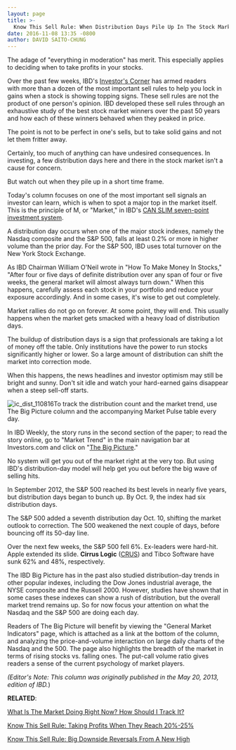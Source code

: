 ```yaml
---
layout: page
title: >-
  Know This Sell Rule: When Distribution Days Pile Up In The Stock Market
date: 2016-11-08 13:35 -0800
author: DAVID SAITO-CHUNG
---
```





The adage of "everything in moderation" has merit. This especially applies to deciding when to take profits in your stocks.


Over the past few weeks, IBD's [Investor's Corner](https://www.investors.com/category/how-to-invest/investors-corner/) has armed readers with more than a dozen of the most important sell rules to help you lock in gains when a stock is showing topping signs. These sell rules are not the product of one person's opinion. IBD developed these sell rules through an exhaustive study of the best stock market winners over the past 50 years and how each of these winners behaved when they peaked in price.


The point is not to be perfect in one's sells, but to take solid gains and not let them fritter away.


Certainly, too much of anything can have undesired consequences. In investing, a few distribution days here and there in the stock market isn't a cause for concern.


But watch out when they pile up in a short time frame.


Today's column focuses on one of the most important sell signals an investor can learn, which is when to spot a major top in the market itself. This is the principle of M, or "Market," in IBD's [CAN SLIM seven-point investment system](https://www.investors.com/ibd-university/can-slim/).


A distribution day occurs when one of the major stock indexes, namely the Nasdaq composite and the S&P 500, falls at least 0.2% or more in higher volume than the prior day. For the S&P 500, IBD uses total turnover on the New York Stock Exchange.


As IBD Chairman William O'Neil wrote in "How To Make Money In Stocks," "After four or five days of definite distribution over any span of four or five weeks, the general market will almost always turn down." When this happens, carefully assess each stock in your portfolio and reduce your exposure accordingly. And in some cases, it's wise to get out completely.


Market rallies do not go on forever. At some point, they will end. This usually happens when the market gets smacked with a heavy load of distribution days.


The buildup of distribution days is a sign that professionals are taking a lot of money off the table. Only institutions have the power to run stocks significantly higher or lower. So a large amount of distribution can shift the market into correction mode.


When this happens, the news headlines and investor optimism may still be bright and sunny. Don't sit idle and watch your hard-earned gains disappear when a steep sell-off starts.


![ic_dist_110816](https://www.investors.com/wp-content/uploads/2016/11/IC_dist_110816.jpg)To track the distribution count and the market trend, use The Big Picture column and the accompanying Market Pulse table every day.


In IBD Weekly, the story runs in the second section of the paper; to read the story online, go to "Market Trend" in the main navigation bar at Investors.com and click on "[The Big Picture](https://www.investors.com/category/market-trend/the-big-picture/)."


No system will get you out of the market right at the very top. But using IBD's distribution-day model will help get you out before the big wave of selling hits.


In September 2012, the S&P 500 reached its best levels in nearly five years, but distribution days began to bunch up. By Oct. 9, the index had six distribution days.


The S&P 500 added a seventh distribution day Oct. 10, shifting the market outlook to correction. The 500 weakened the next couple of days, before bouncing off its 50-day line.


Over the next few weeks, the S&P 500 fell 6%. Ex-leaders were hard-hit. Apple extended its slide. **Cirrus Logic** ([CRUS](https://research.investors.com/quote.aspx?symbol=CRUS)) and Tibco Software have sunk 62% and 48%, respectively.


The IBD Big Picture has in the past also studied distribution-day trends in other popular indexes, including the Dow Jones industrial average, the NYSE composite and the Russell 2000. However, studies have shown that in some cases these indexes can show a rush of distribution, but the overall market trend remains up. So for now focus your attention on what the Nasdaq and the S&P 500 are doing each day.


Readers of The Big Picture will benefit by viewing the "General Market Indicators" page, which is attached as a link at the bottom of the column, and analyzing the price-and-volume interaction on large daily charts of the Nasdaq and the 500. The page also highlights the breadth of the market in terms of rising stocks vs. falling ones. The put-call volume ratio gives readers a sense of the current psychology of market players.


*(Editor's Note: This column was originally published in the May 20, 2013, edition of IBD.*)


**RELATED**:


[What Is The Market Doing Right Now? How Should I Track It?](https://www.investors.com/category/market-trend/the-big-picture/)


[Know This Sell Rule: Taking Profits When They Reach 20%-25%](https://www.investors.com/how-to-invest/investors-corner/sell-and-take-profits-or-hold-here-are-several-guidelines-to-follow/)


[Know This Sell Rule: Big Downside Reversals From A New High](https://www.investors.com/how-to-invest/investors-corner/know-this-sell-signal-when-stock-leaders-stage-big-downside-reversals/)


 




